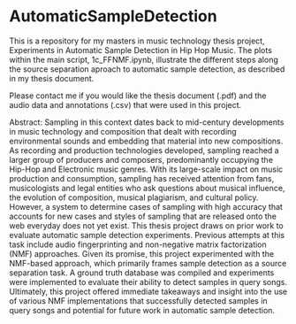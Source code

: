 # AutomaticSampleDetection
This is a repository for my masters in music technology thesis project, Experiments in Automatic Sample Detection in Hip Hop Music. The plots within the main script, 1c_FFNMF.ipynb, illustrate the different steps along the source separation aproach to automatic sample detection, as described in my thesis document.

Please contact me if you would like the thesis document (.pdf) and the audio data and annotations (.csv) that were used in this project.


Abstract:
Sampling in this context dates back to mid-century developments in music technology and composition that dealt with recording environmental sounds and embedding that material into new compositions. As recording and production technologies developed, sampling reached a larger group of producers and composers, predominantly occupying the Hip-Hop and Electronic music genres. With its large-scale impact on music production and consumption, sampling has received attention from fans, musicologists and legal entities who ask questions about musical influence, the evolution of composition, musical plagiarism, and cultural policy. However, a system to determine cases of sampling with high accuracy that accounts for new cases and styles of sampling that are released onto the web everyday does not yet exist. This thesis project draws on prior work to evaluate automatic sample detection experiments. Previous attempts at this task include audio fingerprinting and non-negative matrix factorization (NMF) approaches. Given its promise, this project experimented with the NMF-based approach, which primarily frames sample detection as a source separation task. A ground truth database was compiled and experiments were implemented to evaluate their ability to detect samples in query songs. Ultimately, this project offered immediate takeaways and insight into the use of various NMF implementations that successfully detected samples in query songs and potential for future work in automatic sample detection.
